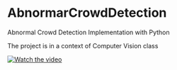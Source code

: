 # AbnormarCrowdDetection
Abnormal Crowd Detection Implementation with Python

The project is in a context of Computer Vision class

[![Watch the video](http://img.youtube.com/vi/_QlV3Y2T-W0/default.jpg)](https://www.youtube.com/watch?v=_QlV3Y2T-W0)
